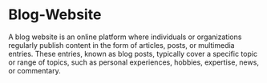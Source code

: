 # Blog-Website
A blog website is an online platform where individuals or organizations regularly publish content in the form of articles, posts, or multimedia entries. These entries, known as blog posts, typically cover a specific topic or range of topics, such as personal experiences, hobbies, expertise, news, or commentary.

